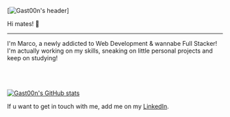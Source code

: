 [![Gast00n's header](https://github.com/)]

Hi mates! 👋
<hr>
I'm Marco, a newly addicted to Web Development & wannabe Full Stacker!<br>
I'm actually working on my skills, sneaking on little personal projects and keep on studying!<br><br><br><br>

[![Gast00n's GitHub stats](https://github-readme-stats.vercel.app/api?username=Gast00n&show_icons=true&theme=cobalt)](https://github.com/Gast00n/github-readme-stats)



<!-- Social -->
If u want to get in touch with me, add me on my <a href="https://www.linkedin.com/in/giuliettidev/">LinkedIn</a>.



